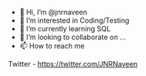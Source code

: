 - 👋 Hi, I’m @jnrnaveen
- 👀 I’m interested in Coding/Testing
- 🌱 I’m currently learning SQL
- 💞️ I’m looking to collaborate on ...
- 📫 How to reach me 

Twitter - https://twitter.com/JNRNaveen

<!---
jnrnaveen/jnrnaveen is a ✨ special ✨ repository because its `README.md` (this file) appears on your GitHub profile.
You can click the Preview link to take a look at your changes.
--->

